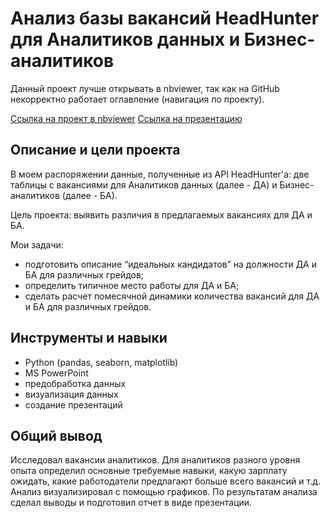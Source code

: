 # Анализ базы вакансий HeadHunter для Аналитиков данных и Бизнес-аналитиков
Данный проект лучше открывать в nbviewer, так как на GitHub некорректно работает оглавление (навигация по проекту).  

[Ссылка на проект в nbviewer](https://nbviewer.org/github/qusoq/pet_projects/blob/main/hh_proj/hh_proj.ipynb)
[Ссылка на презентацию](https://disk.yandex.ru/i/KjSCchfUiFIo8A)

## Описание и цели проекта
В моем распоряжении данные, полученные из API HeadHunter'а:
две таблицы с вакансиями для Аналитиков данных (далее - ДА) и Бизнес-аналитиков (далее - БА).

Цель проекта: выявить различия в предлагаемых вакансиях для ДА и БА.  

Мои задачи:
- подготовить описание “идеальных кандидатов” на должности ДА и БА для различных грейдов;
- определить типичное место работы для ДА и БА;
- сделать расчет помесячной динамики количества вакансий для ДА и БА для различных грейдов.
  
## Инструменты и навыки
- Python (pandas, seaborn, matplotlib)
- MS PowerPoint
- предобработка данных
- визуализация данных
- создание презентаций

## Общий вывод
Исследовал вакансии аналитиков. Для аналитиков разного уровня опыта определил основные требуемые навыки, какую зарплату ожидать, какие работодатели предлагают больше всего вакансий и т.д. Анализ визуализировал с помощью графиков. По результатам анализа сделал выводы и подготовил отчет в виде презентации.
